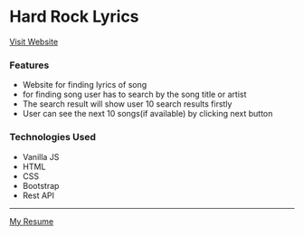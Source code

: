 # Hard Rock Lyrics

[Visit Website](https://iftesum-zami.github.io/assignment-6/)

### Features
* Website for finding lyrics of song
* for finding song user has to search by the song title or artist 
* The search result will show user 10 search results firstly
* User can see the next 10 songs(if available) by clicking next button


### Technologies Used
* Vanilla JS
* HTML
* CSS
* Bootstrap
* Rest API
---
[My Resume](https://drive.google.com/file/d/1JjqWGyt79JNy1k2BjHQAX2Wjm-Nobk4q/view?usp=sharing)

